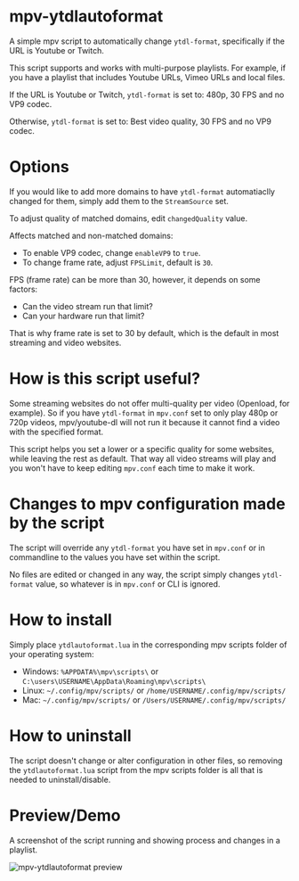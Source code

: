 # mpv-ytdlautoformat
A simple mpv script to automatically change `ytdl-format`, specifically if the URL is Youtube or Twitch.

This script supports and works with multi-purpose playlists. For example, if you have a playlist that includes Youtube URLs, Vimeo URLs and local files.

If the URL is Youtube or Twitch, `ytdl-format` is set to: 480p, 30 FPS and no VP9 codec.

Otherwise, `ytdl-format` is set to: Best video quality, 30 FPS and no VP9 codec.

# Options
If you would like to add more domains to have `ytdl-format` automatiaclly changed for them, simply add them to the `StreamSource` set.

To adjust quality of matched domains, edit `changedQuality` value.

Affects matched and non-matched domains:
- To enable VP9 codec, change `enableVP9` to `true`.
- To change frame rate, adjust `FPSLimit`, default is `30`.

FPS (frame rate) can be more than 30, however, it depends on some factors:
- Can the video stream run that limit?
- Can your hardware run that limit?

That is why frame rate is set to 30 by default, which is the default in most streaming and video websites.

# How is this script useful?
Some streaming websites do not offer multi-quality per video (Openload, for example). So if you have `ytdl-format` in `mpv.conf` set to only play 480p or 720p videos, mpv/youtube-dl will not run it because it cannot find a video with the specified format.

This script helps you set a lower or a specific quality for some websites, while leaving the rest as default. That way all video streams will play and you won't have to keep editing `mpv.conf` each time to make it work.

# Changes to mpv configuration made by the script
The script will override any `ytdl-format` you have set in `mpv.conf` or in commandline to the values you have set within the script.

No files are edited or changed in any way, the script simply changes `ytdl-format` value, so whatever is in `mpv.conf` or CLI is ignored.

# How to install
Simply place `ytdlautoformat.lua` in the corresponding mpv scripts folder of your operating system:

- Windows: `%APPDATA%\mpv\scripts\` or `C:\users\USERNAME\AppData\Roaming\mpv\scripts\`
- Linux: `~/.config/mpv/scripts/` or `/home/USERNAME/.config/mpv/scripts/`
- Mac: `~/.config/mpv/scripts/` or `/Users/USERNAME/.config/mpv/scripts/`

# How to uninstall
The script doesn't change or alter configuration in other files, so removing the `ytdlautoformat.lua` script from the mpv scripts folder is all that is needed to uninstall/disable.

# Preview/Demo
A screenshot of the script running and showing process and changes in a playlist.

![mpv-ytdlautoformat preview](https://i.imgur.com/KizO1TW.jpg)
